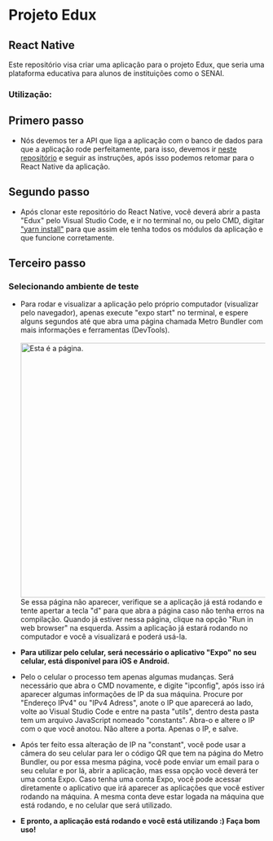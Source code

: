 # Projeto Edux
## React Native

Este repositório visa criar uma aplicação para o projeto Edux, que seria uma plataforma educativa para alunos de instituições como o SENAI.

### Utilização:

## Primero passo

* Nós devemos ter a API que liga a aplicação com o banco de dados para que a aplicação rode perfeitamente, para isso, devemos ir <a href="http://github.com/jpedrodss/APIEdux">neste repositório</a> e seguir as instruções, após isso podemos retomar para o React Native da aplicação.

## Segundo passo

* Após clonar este repositório do React Native, você deverá abrir a pasta "Edux" pelo Visual Studio Code, e ir no terminal no, ou pelo CMD, digitar <a href="https://classic.yarnpkg.com/pt-BR/docs/install/#windows-stable" rel="Tutorial de instalação do yarn">"yarn install"</a> para que assim ele tenha todos os módulos da aplicação e que funcione corretamente.

## Terceiro passo

### Selecionando ambiente de teste

* Para rodar e visualizar a aplicação pelo próprio computador (visualizar pelo navegador), apenas execute "expo start" no terminal, e espere alguns segundos até que abra uma página chamada Metro Bundler com mais informações e ferramentas (DevTools). <br><br> <img width="500" src="https://i.imgur.com/ygoZbYO.png" alt="Esta é a página."> <br> Se essa página não aparecer,  verifique se a aplicação já está rodando e tente apertar a tecla "d" para que abra a página caso não tenha erros na compilação. Quando já estiver nessa página, clique na opção "Run in web browser" na esquerda. Assim a aplicação já estará rodando no computador e você a visualizará e poderá usá-la.

* <strong> Para utilizar pelo celular, será necessário o aplicativo "Expo" no seu celular, está disponível para iOS e Android.</strong> 

* Pelo o celular o processo tem apenas algumas mudanças. Será necessário que abra o CMD novamente, e digite "ipconfig", após isso irá aparecer algumas informações de IP da sua máquina. Procure por "Endereço IPv4" ou "IPv4 Adress", anote o IP que aparecerá ao lado, volte ao Visual Studio Code e entre na pasta "utils", dentro desta pasta tem um arquivo JavaScript nomeado "constants". Abra-o e altere o IP com o que você anotou. Não altere a porta. Apenas o IP, e salve.

* Após ter feito essa alteração de IP na "constant", você pode usar a câmera do seu celular para ler o código QR que tem na página do Metro Bundler, ou por essa mesma página, você pode enviar um email para o seu celular e por lá, abrir a aplicação, mas essa opção você deverá ter uma conta Expo. Caso tenha uma conta Expo, você pode acessar diretamente o aplicativo que irá aparecer as aplicações que você estiver rodando na máquina. A mesma conta deve estar logada na máquina que está rodando, e no celular que será utilizado.

* <strong>E pronto, a aplicação está rodando e você está utilizando :) Faça bom uso!</strong>